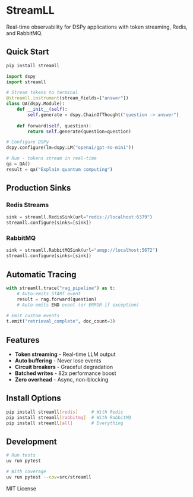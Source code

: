 # StreamLL

Real-time observability for DSPy applications with token streaming, Redis, and RabbitMQ.

## Quick Start

```bash
pip install streamll
```

```python
import dspy
import streamll

# Stream tokens to terminal
@streamll.instrument(stream_fields=["answer"])
class QA(dspy.Module):
    def __init__(self):
        self.generate = dspy.ChainOfThought("question -> answer")
    
    def forward(self, question):
        return self.generate(question=question)

# Configure DSPy  
dspy.configure(lm=dspy.LM("openai/gpt-4o-mini"))

# Run - tokens stream in real-time
qa = QA()
result = qa("Explain quantum computing")
```

## Production Sinks

### Redis Streams
```python
sink = streamll.RedisSink(url="redis://localhost:6379")
streamll.configure(sinks=[sink])
```

### RabbitMQ
```python
sink = streamll.RabbitMQSink(url="amqp://localhost:5672")
streamll.configure(sinks=[sink])
```

## Automatic Tracing

```python
with streamll.trace("rag_pipeline") as t:
    # Auto-emits START event
    result = rag.forward(question)
    # Auto-emits END event (or ERROR if exception)
    
# Emit custom events
t.emit("retrieval_complete", doc_count=3)
```

## Features

- **Token streaming** - Real-time LLM output
- **Auto buffering** - Never lose events  
- **Circuit breakers** - Graceful degradation
- **Batched writes** - 82x performance boost
- **Zero overhead** - Async, non-blocking

## Install Options

```bash
pip install streamll[redis]     # With Redis
pip install streamll[rabbitmq]  # With RabbitMQ  
pip install streamll[all]       # Everything
```

## Development

```bash
# Run tests
uv run pytest

# With coverage
uv run pytest --cov=src/streamll
```

MIT License